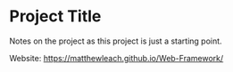# Project Title

Notes on the project as this project is just a starting point.  

Website: https://matthewleach.github.io/Web-Framework/
